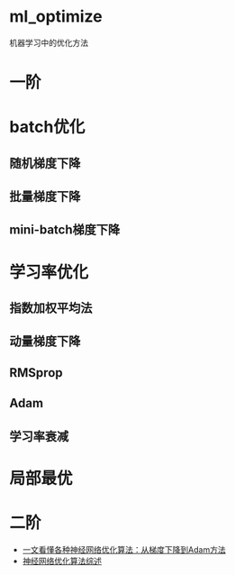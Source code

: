 # ml_optimize
机器学习中的优化方法
# 一阶
# batch优化
## 随机梯度下降
## 批量梯度下降
## mini-batch梯度下降
# 学习率优化
## 指数加权平均法
## 动量梯度下降
## RMSprop
## Adam
## 学习率衰减
# 局部最优
# 二阶

- [一文看懂各种神经网络优化算法：从梯度下降到Adam方法](http://www.sohu.com/a/149921578_610300)
- [神经网络优化算法综述](http://blog.csdn.net/young_gy/article/details/72633202)


